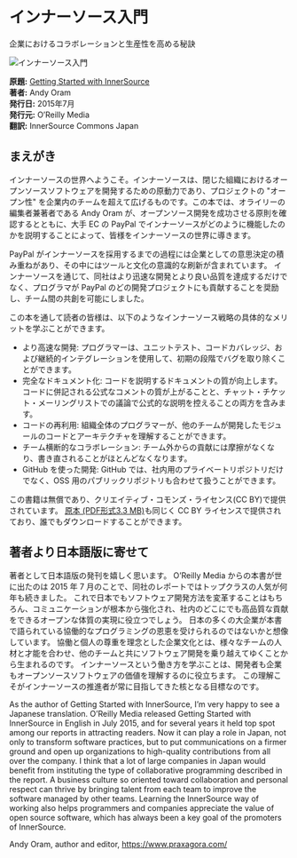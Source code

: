 # インナーソース入門

企業におけるコラボレーションと生産性を高める秘訣

![インナーソース入門][cover-image]

**原題:** [Getting Started with InnerSource](https://innersourcecommons.org/learn/books/getting-started-with-innersource/)<br />
**著者:** Andy Oram<br />
**発行日:** 2015年7月<br />
**発行元:** O’Reilly Media<br />
**翻訳:** InnerSource Commons Japan

## まえがき

インナーソースの世界へようこそ。インナーソースは、閉じた組織におけるオープンソースソフトウェアを開発するための原動力であり、プロジェクトの "オープン性" を企業内のチームを超えて広げるものです。この本では、オライリーの編集者兼著者である Andy Oram が、オープンソース開発を成功させる原則を確認するとともに、大手 EC の PayPal でインナーソースがどのように機能したのかを説明することによって、皆様をインナーソースの世界に導きます。

PayPal がインナーソースを採用するまでの過程には企業としての意思決定の積み重ねがあり、その中にはツールと文化の意識的な刷新が含まれています。
インナーソースを通じて、同社はより迅速な開発とより良い品質を達成するだけでなく、プログラマが PayPal のどの開発プロジェクトにも貢献することを奨励し、チーム間の共創を可能にしました。

この本を通して読者の皆様は、以下のようなインナーソース戦略の具体的なメリットを学ぶことができます。

* より高速な開発: プログラマーは、ユニットテスト、コードカバレッジ、および継続的インテグレーションを使用して、初期の段階でバグを取り除くことができます。
* 完全なドキュメント化: コードを説明するドキュメントの質が向上します。コードに併記される公式なコメントの質が上がることと、チャット・チケット・メーリングリストでの議論で公式的な説明を控えることの両方を含みます。
* コードの再利用: 組織全体のプログラマーが、他のチームが開発したモジュールのコードとアーキテクチャを理解することができます。
* チーム横断的なコラボレーション: チーム外からの貢献には摩擦がなくなり、書き直されることがほとんどなくなります。
* GitHub を使った開発: GitHub では、社内用のプライベートリポジトリだけでなく、OSS 用のパブリックリポジトリも合わせて扱うことができます。

この書籍は無償であり、クリエイティブ・コモンズ・ライセンス(CC BY)で提供されています。
[原本 (PDF形式3.3 MB)](https://innersourcecommons.org/learn/books/getting-started-with-innersource/)も同じく CC BY ライセンスで提供されており、誰でもダウンロードすることができます。

[cover-image]: https://innersourcecommons.org/images/learn/books/getting-started-with-innersource-cover-thumb.jpg "インナーソース入門"

## 著者より日本語版に寄せて

著者として日本語版の発刊を嬉しく思います。
O’Reilly Media からの本書が世に出たのは 2015 年 7 月のことで、同社のレポートではトップクラスの人気が何年も続きました。
これで日本でもソフトウェア開発方法を変革することはもちろん、コミュニケーションが根本から強化され、社内のどこにでも高品質な貢献をできるオープンな体質の実現に役立つでしょう。
日本の多くの大企業が本書で語られている協働的なプログラミングの恩恵を受けられるのではないかと想像しています。
協働と個人の尊重を理念とした企業文化とは、様々なチームの人材と才能を合わせ、他のチームと共にソフトウェア開発を乗り越えてゆくことから生まれるのです。
インナーソースという働き方を学ぶことは、開発者も企業もオープンソースソフトウェアの価値を理解するのに役立ちます。
この理解こそがインナーソースの推進者が常に目指してきた核となる目標なのです。

As the author of Getting Started with InnerSource, I’m very happy to see a Japanese translation.
O’Reilly Media released Getting Started with InnerSource in English in July 2015, and for several years it held top spot among our reports in attracting readers.
Now it can play a role in Japan, not only to transform software practices, but to put communications on a firmer ground and open up organizations to high-quality contributions from all over the company.
I think that a lot of large companies in Japan would benefit from instituting the type of collaborative programming described in the report. A business culture so oriented toward collaboration and personal respect can thrive by bringing talent from each team to improve the software managed by other teams.
Learning the InnerSource way of working also helps programmers and companies appreciate the value of open source software, which has always been a key goal of the promoters of InnerSource.

Andy Oram, author and editor, https://www.praxagora.com/
